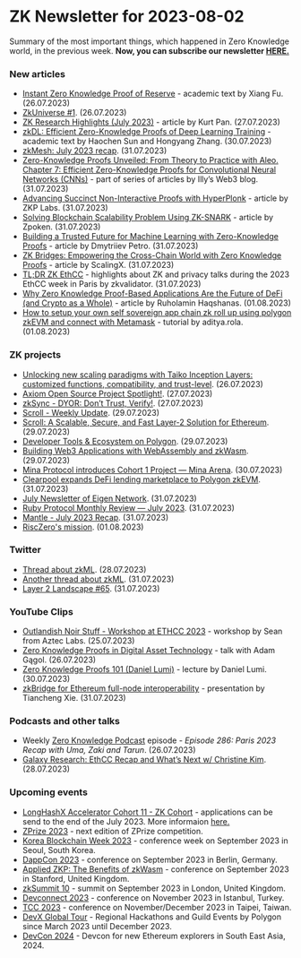 # ZK Newsletter for 2023-08-02
Summary of the most important things, which happened in Zero Knowledge world, in the previous week. **Now, you can subscribe our newsletter [HERE.](https://zknewsletter.com/)**

### New articles 
* [Instant Zero Knowledge Proof of Reserve](https://eprint.iacr.org/2023/1156.pdf) - academic text by Xiang Fu. (26.07.2023)
* [ZkUniverse #1](https://medium.com/@ZkCampus/zkuniverse-1-349d21841ccc). (26.07.2023)
* [ZK Research Highlights (July 2023)](https://zk.cryptography.land/p/zk-research-highlights-july-2023) - article by Kurt Pan. (27.07.2023)
* [zkDL: Efficient Zero-Knowledge Proofs of Deep Learning Training](https://eprint.iacr.org/2023/1174) - academic text by Haochen Sun and Hongyang Zhang. (30.07.2023)
* [zkMesh: July 2023 recap](https://zkmesh.substack.com/p/zkmesh-july-2023-recap). (31.07.2023)
* [Zero-Knowledge Proofs Unveiled: From Theory to Practice with Aleo. Chapter 7: Efficient Zero-Knowledge Proofs for Convolutional Neural Networks (CNNs)](https://web3illy.medium.com/zero-knowledge-proofs-unveiled-from-theory-to-practice-with-aleo-24ad72a229b0) - part of series of articles by Illy’s Web3 blog. (31.07.2023)
* [Advancing Succinct Non-Interactive Proofs with HyperPlonk](https://zkplabs.network/blog/Advancing-Succinct-Non-Interactive-Proofs-with-HyperPlonk) - article by ZKP Labs. (31.07.2023)
* [Solving Blockchain Scalability Problem Using ZK-SNARK](https://zpoken.medium.com/solving-blockchain-scalability-problem-using-zk-snark-432b3f9d20da) - article by Zpoken. (31.07.2023)
* [Building a Trusted Future for Machine Learning with Zero-Knowledge Proofs](https://ogpetya.medium.com/building-a-trusted-future-for-machine-learning-with-zero-knowledge-proofs-a6b3b55ccabc) - article by Dmytriiev Petro. (31.07.2023)
* [ZK Bridges: Empowering the Cross-Chain World with Zero Knowledge Proofs](https://medium.com/@scalingx/zk-bridges-empowering-the-cross-chain-world-with-zero-knowledge-proofs-9e53eec91443) - article by ScalingX. (31.07.2023)
* [TL;DR ZK EthCC](https://zkvalidator.com/tldr-zk-ethcc/) - highlights about ZK and privacy talks during the 2023 EthCC week in Paris by zkvalidator. (31.07.2023)
* [Why Zero Knowledge Proof-Based Applications Are the Future of DeFi (and Crypto as a Whole)](https://www.techopedia.com/why-zero-knowledge-proof-based-applications-are-the-future-of-defi-and-crypto-as-a-whole) - article by Ruholamin Haqshanas. (01.08.2023)
* [How to setup your own self sovereign app chain zk roll up using polygon zkEVM and connect with Metamask](https://medium.com/@aditya.rola/how-to-setup-your-own-self-sovereign-app-chain-zk-roll-up-using-polygon-zkevm-and-connect-with-f50b13231123) - tutorial by aditya.rola. (01.08.2023)

### ZK projects
* [Unlocking new scaling paradigms with Taiko Inception Layers: customized functions, compatibility, and trust-level](https://taiko.mirror.xyz/JMR41gK1TcTWa0NpwLfchJ-IJTtEX6RajqHF-A9qsZo). (26.07.2023)
* [Axiom Open Source Project Spotlight!](https://twitter.com/axiom_xyz/status/1684684468878258178). (27.07.2023)
* [zkSync - DYOR: Don’t Trust, Verify!](https://zksync.mirror.xyz/rWlsCglbXl-2ZrjJukDfRdgX4k7OIP6rgRea-4d_AKM). (27.07.2023)
* [Scroll - Weekly Update](https://twitter.com/Scroll_ZKP/status/1685120854638927872). (29.07.2023)
* [Scroll: A Scalable, Secure, and Fast Layer-2 Solution for Ethereum](https://guddapp.medium.com/scroll-a-scalable-secure-and-fast-layer-2-solution-for-ethereum-20a096ee6d24). (29.07.2023)
* [Developer Tools & Ecosystem on Polygon](https://sooki.medium.com/developer-tools-ecosystem-on-polygon-2a626ac787ff). (29.07.2023)
* [Building Web3 Applications with WebAssembly and zkWasm](https://blog.zkcross.org/building-web3-applications-with-webassembly-and-zkwasm-15e125153d75). (29.07.2023)
* [Mina Protocol introduces Cohort 1 Project — Mina Arena](https://twitter.com/MinaProtocol/status/1685654226624802816). (30.07.2023)
* [Clearpool expands DeFi lending marketplace to Polygon zkEVM](https://www.theblock.co/post/241904/clearpool-polygon-zkevm). (31.07.2023)
* [July Newsletter of Eigen Network](https://eigenlab.medium.com/july-newsletter-of-eigen-network-92ba8de2774e). (31.07.2023)
* [Ruby Protocol Monthly Review — July 2023](https://rubyprotocol.medium.com/ruby-protocol-monthly-review-july-2023-2f286fb2eafb). (31.07.2023)
* [Mantle - July 2023 Recap](https://www.mantle.xyz/blog/community/mainnet-launch-event-roundups-more). (31.07.2023)
* [RiscZero's mission](https://twitter.com/DarshanG_/status/1686404634896695298). (01.08.2023)

### Twitter
* [Thread about zkML](https://twitter.com/drCathieSo_eth/status/1674142853579309056). (28.07.2023)
* [Another thread about zkML](https://twitter.com/0xayushya/status/1685956923776958464). (31.07.2023)
* [Layer 2 Landscape #65](https://twitter.com/bitsplaining/status/1685860199444443136). (31.07.2023)

### YouTube Clips
* [Outlandish Noir Stuff - Workshop at ETHCC 2023](https://www.youtube.com/watch?v=pdrZ7Y__obU) - workshop by Sean from Aztec Labs. (25.07.2023)
* [Zero Knowledge Proofs in Digital Asset Technology](https://www.youtube.com/watch?v=33KqOx6ibXk) - talk with Adam Gągol. (26.07.2023)
* [Zero Knowledge Proofs 101 (Daniel Lumi)](https://www.youtube.com/watch?v=icns9BkVJ0M) - lecture by Daniel Lumi. (30.07.2023)
* [zkBridge for Ethereum full-node interoperability](https://www.youtube.com/watch?v=mjs3EUvGy9U) - presentation by Tiancheng Xie. (31.07.2023)

### Podcasts and other talks
* Weekly [Zero Knowledge Podcast](https://zeroknowledge.fm/286-2/) episode - *Episode 286: Paris 2023 Recap with Uma, Zaki and Tarun*. (26.07.2023) 
* [Galaxy Research: EthCC Recap and What’s Next w/ Christine Kim](https://twitter.com/galaxyhq/status/1684306396538339328). (28.07.2023)

### Upcoming events
* [LongHashX Accelerator Cohort 11 - ZK Cohort](https://longhashventures.typeform.com/ZKCohort?typeform-source=t.co) - applications can be send to the end of the July 2023. More informaion [here.](https://www.longhash.vc/accelerator/zk-accelerator/)
* [ZPrize 2023](https://www.zprize.io/blog/announcing-zprize-2023) - next edition of ZPrize competition.
* [Korea Blockchain Week 2023](https://koreablockchainweek.com/) - conference week on September 2023 in Seoul, South Korea. 
* [DappCon 2023](https://www.dappcon.io/#about) - conference on September 2023 in Berlin, Germany.
* [Applied ZKP: The Benefits of zkWasm](https://law.stanford.edu/codex-the-stanford-center-for-legal-informatics/projects/zero-knowledge-cryptography/) - conference on September 2023 in Stanford, United Kingdom.
* [zkSummit 10](https://www.zksummit.com/) - summit on September 2023 in London, United Kingdom.
* [Devconnect 2023](https://devconnect.org/) - conference on November 2023 in Istanbul, Turkey.
* [TCC 2023](https://tcc.iacr.org/2023/) - conference on November/December 2023 in Taipei, Taiwan.
* [DevX Global Tour](https://polygon.technology/blog/polygon-labs-announces-devx-global-tour) - Regional Hackathons and Guild Events by Polygon since March 2023 until December 2023.
* [DevCon 2024](https://devcon.org/) - Devcon for new Ethereum explorers in South East Asia, 2024.
